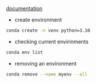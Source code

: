[documentation](https://docs.conda.io/projects/conda/en/4.6.0/user-guide/tasks/manage-environments.html#)

- create environment
```bash
conda create -n venv python=3.10
```

- checking current envirinments

```bash
conda env list
```


- removing an environment
```bash
conda remove --name myenv --all
```

